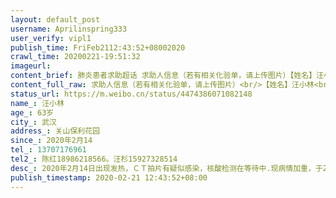 ```yaml
---
layout: default_post
username: Aprilinspring333
user_verify: vipl1
publish_time: FriFeb2112:43:52+08002020
crawl_time: 20200221-19:51:32
imageurl: 
content_brief: 肺炎患者求助超话 求助人信息（若有相关化验单，请上传图片）【姓名】汪小林【年龄】63岁【所在城市】武汉【所在小区、社区】关山保利花园【患病时间】2020年2月14【联系方式】13707176961【其他紧急联系人】陈红18986218566。汪杉15927328514【病情描述】  2020年2月14日出现发热，ＣＴ拍 ...全文
content_full_raw: 求助人信息（若有相关化验单，请上传图片）<br/>【姓名】汪小林<br/>【年龄】63岁<br/>【所在城市】武汉<br/>【所在小区、社区】关山保利花园<br/>【患病时间】2020年2月14<br/>【联系方式】13707176961<br/>【其他紧急联系人】陈红18986218566。汪杉15927328514<br/>【病情描述】2020年2月14日出现发热，ＣＴ拍片有疑似感染，核酸检测在等待中.现病情加重，于2月19日移交至中国光谷科技会展中心方舱医院，身体疲乏，晚上发烧，整夜咳嗽，血氧饱和度低，呼吸困难.我父亲有高血压和糖尿病，长期体质虚弱，抵抗能力差，恐不及时入重症医院，会危及到生命！<br/>现在是身体继续发热，极度不适,但方舱的医生认为不用转院！<br/>希望大家帮忙转发，可以让我父亲及时转院，去医院保命!<ahref='/n/赵逵建筑'>@赵逵建筑</a><ahref='/n/建筑教师万谦'>@建筑教师万谦</a><ahref='/n/糖呗张丁文'>@糖呗张丁文</a><ahref='/n/方方'>@方方</a><ahref='/n/京城第一母老虎'>@京城第一母老虎</a><adata-url="http://t.cn/z8AlGSb"href="http://weibo.com/p/100101B2094655D465A3F5459F"data-hide=""><spanclass='url-icon'><imgstyle='width:1rem;height:1rem'src='https://h5.sinaimg.cn/upload/2015/09/25/3/timeline_card_small_location_default.png'></span><spanclass="surl-text">武汉·保利花园</span></a>
status_url: https://m.weibo.cn/status/4474386071082148
name_: 汪小林
age_: 63岁
city_: 武汉
address_: 关山保利花园
since_: 2020年2月14
tel_: 13707176961
tel2_: 陈红18986218566。汪杉15927328514
desc_: 2020年2月14日出现发热，ＣＴ拍片有疑似感染，核酸检测在等待中.现病情加重，于2月19日移交至中国光谷科技会展中心方舱医院，身体疲乏，晚上发烧，整夜咳嗽，血氧饱和度低，呼吸困难.我父亲有高血压和糖尿病，长期体质虚弱，抵抗能力差，恐不及时入重症医院，会危及到生命！现在是身体继续发热，极度不适,但方舱的医生认为不用转院！希望大家帮忙转发，可以让我父亲及时转院，去医院保命!<ahref='/n/赵逵建筑'>@赵逵建筑</a><ahref='/n/建筑教师万谦'>@建筑教师万谦</a><ahref='/n/糖呗张丁文'>@糖呗张丁文</a><ahref='/n/方方'>@方方</a><ahref='/n/京城第一母老虎'>@京城第一母老虎</a><adata-url="http//t.cn/z8AlGSb"href="http//weibo.com/p/100101B2094655D465A3F5459F"data-hide=""><spanclass='url-icon'><imgstyle='width1rem;height1rem'src='https//h5.sinaimg.cn/upload/2015/09/25/3/timeline_card_small_location_default.png'></span><spanclass="surl-text">武汉·保利花园</span></a>
publish_timestamp: 2020-02-21 12:43:52+08:00
---
```

